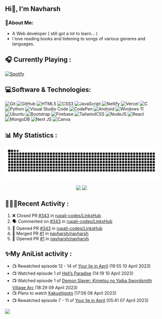 ## Hi👋, I'm Navharsh


### 📝About Me:

-  A Web developer ( still got a lot to learn... )<!--, B.Sc Graduate & CS Student. -->
- I love reading books and listening to songs of various generes and languages.

## 🎧 Currently Playing :
  [![Spotify](https://nav-spotify.vercel.app/api/spotify?background_color=0d1117&border_color=ffffff)](https://open.spotify.com/user/chwmd7jiqjx7cqlnc1rfzri7s)


## 💻Software & Technologies:
![Git](https://img.shields.io/badge/git-%23F05033.svg?style=for-the-badge&logo=git&logoColor=white)
![GitHub](https://img.shields.io/badge/GITHUB-181717?style=for-the-badge&logo=github&logoColor=white)
![HTML5](https://img.shields.io/badge/html5-%23E34F26.svg?style=for-the-badge&logo=html5&logoColor=white)
![CSS3](https://img.shields.io/badge/css3-%231572B6.svg?style=for-the-badge&logo=css3&logoColor=white)
![JavaScript](https://img.shields.io/badge/javascript-%23323330.svg?style=for-the-badge&logo=javascript&logoColor=%23F7DF1E)
![Netlify](https://img.shields.io/badge/netlify-%23000000.svg?style=for-the-badge&logo=netlify&logoColor=#00C7B7)
![Vercel](https://img.shields.io/badge/vercel-%23000000.svg?style=for-the-badge&logo=vercel&logoColor=white)
![C](https://img.shields.io/badge/c-%2300599C.svg?style=for-the-badge&logo=c%2B%2B&logoColor=white)
![Python](https://img.shields.io/badge/python-3670A0?style=for-the-badge&logo=python&logoColor=ffdd54)
![Visual Studio Code](https://img.shields.io/badge/VISUAL--STUDIO--CODE-007ACC?style=for-the-badge&logo=visual-studio-code&logoColor=white)
![CodePen](https://img.shields.io/badge/CodePen-white?style=for-the-badge&logo=codepen&logoColor=black)
![Android](https://img.shields.io/badge/Android-3DDC84?style=for-the-badge&logo=android&logoColor=white)
![Windows 11](https://img.shields.io/badge/Windows-0078D6?style=for-the-badge&logo=windows&logoColor=white)
![Ubuntu](https://img.shields.io/badge/Ubuntu-E95420?style=for-the-badge&logo=ubuntu&logoColor=white)
![Bootstrap](https://img.shields.io/badge/bootstrap-%23563D7C.svg?style=for-the-badge&logo=bootstrap&logoColor=white)
![Firebase](https://img.shields.io/badge/Firebase-039BE5?style=for-the-badge&logo=Firebase&logoColor=white)
![TailwindCSS](https://img.shields.io/badge/tailwindcss-%2338B2AC.svg?style=for-the-badge&logo=tailwind-css&logoColor=white)
![NodeJS](https://img.shields.io/badge/node.js-6DA55F?style=for-the-badge&logo=node.js&logoColor=white)
![React](https://img.shields.io/badge/react-%2320232a.svg?style=for-the-badge&logo=react&logoColor=%2361DAFB)
![MongoDB](https://img.shields.io/badge/MongoDB-%234ea94b.svg?style=for-the-badge&logo=mongodb&logoColor=white)
![Next JS](https://img.shields.io/badge/Next-black?style=for-the-badge&logo=next.js&logoColor=white)
![Canva](https://img.shields.io/badge/Canva-%2300C4CC.svg?style=for-the-badge&logo=Canva&logoColor=white)
  


## 📊 My Statistics :

<div align="center"> <img src="https://raw.githubusercontent.com/navharsh/navharsh/output/github-contribution-grid-snake-dark.svg" /></div>

  <p align="center">
  <img height="50%" width="auto" src ="https://github-readme-stats-pearl-rho.vercel.app/api?username=navharsh&show_icons=true&count_private=true&theme=darcula&hide_border=true&hide=issues,contribs&bg_color=00000000&&cache_seconds=3600">
  <img height="50%" width="auto" src ="https://github-readme-stats-pearl-rho.vercel.app/api/top-langs/?username=navharsh&layout=compact&hide_border=true&theme=darcula&bg_color=00000000&langs_count=6">
</p>



## 🧑🏻‍💻Recent Activity :

<!--START_SECTION:activity-->
1. ❌ Closed PR [#343](https://github.com/rupali-codes/LinksHub/pull/343) in [rupali-codes/LinksHub](https://github.com/rupali-codes/LinksHub)
2. 🗣 Commented on [#343](https://github.com/rupali-codes/LinksHub/issues/343) in [rupali-codes/LinksHub](https://github.com/rupali-codes/LinksHub)
3. 💪 Opened PR [#343](https://github.com/rupali-codes/LinksHub/pull/343) in [rupali-codes/LinksHub](https://github.com/rupali-codes/LinksHub)
4. 🎉 Merged PR [#1](https://github.com/navharsh/navharsh/pull/1) in [navharsh/navharsh](https://github.com/navharsh/navharsh)
5. 💪 Opened PR [#1](https://github.com/navharsh/navharsh/pull/1) in [navharsh/navharsh](https://github.com/navharsh/navharsh)
<!--END_SECTION:activity-->



## ✨My AniList activity :

<!-- ANILIST_ACTIVITY:start -->

-   📺 Rewatched episode 12 - 14 of [Your lie in April](https://anilist.co/anime/20665) (19:55 10 April 2023)
-   📺 Watched episode 1 of [Hell’s Paradise](https://anilist.co/anime/128893) (14:19 10 April 2023)
-   📺 Watched episode 1 of [Demon Slayer: Kimetsu no Yaiba Swordsmith Village Arc](https://anilist.co/anime/145139) (18:29 09 April 2023)
-   📺 Plans to watch [Kakushigoto](https://anilist.co/anime/113311) (17:56 08 April 2023)
-   📺 Rewatched episode 7 - 11 of [Your lie in April](https://anilist.co/anime/20665) (05:41 07 April 2023)

<!-- ANILIST_ACTIVITY:end -->

[![](https://visitcount.itsvg.in/api?id=navharsh&label=Profile%20Views&color=12&icon=2&pretty=true)](https://visitcount.itsvg.in)
